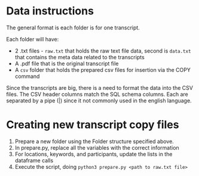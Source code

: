 # Data instructions

The general format is each folder is for one transcript.

Each folder will have:
* 2 .txt files - `raw.txt` that holds the raw text file data, second is `data.txt` that contains the meta data related to the transcripts
* A .pdf file that is the original transcript file
* A `csv` folder that holds the prepared csv files for insertion via the COPY command

Since the transcripts are big, there is a need to format the data into the CSV files. The CSV header columns match the SQL schema columns. Each are separated by a pipe (|) since it not commonly used in the english language.

# Creating new transcript copy files
1. Prepare a new folder using the Folder structure specified above.
2. In prepare.py, replace all the variables with the correct information
3. For locations, keywords, and participants, update the lists in the dataframe calls
4. Execute the script, doing `python3 prepare.py <path to raw.txt file>`

